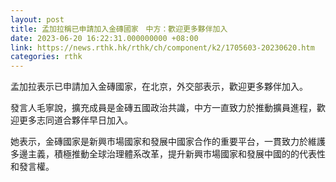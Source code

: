 ```yaml
---
layout: post
title: 孟加拉稱已申請加入金磚國家　中方：歡迎更多夥伴加入
date: 2023-06-20 16:22:31.000000000 +08:00
link: https://news.rthk.hk/rthk/ch/component/k2/1705603-20230620.htm
categories: rthk
---
```


孟加拉表示已申請加入金磚國家，在北京，外交部表示，歡迎更多夥伴加入。

發言人毛寧說，擴充成員是金磚五國政治共識，中方一直致力於推動擴員進程，歡迎更多志同道合夥伴早日加入。

她表示，金磚國家是新興市場國家和發展中國家合作的重要平台，一貫致力於維護多邊主義，積極推動全球治理體系改革，提升新興市場國家和發展中國的的代表性和發言權。
